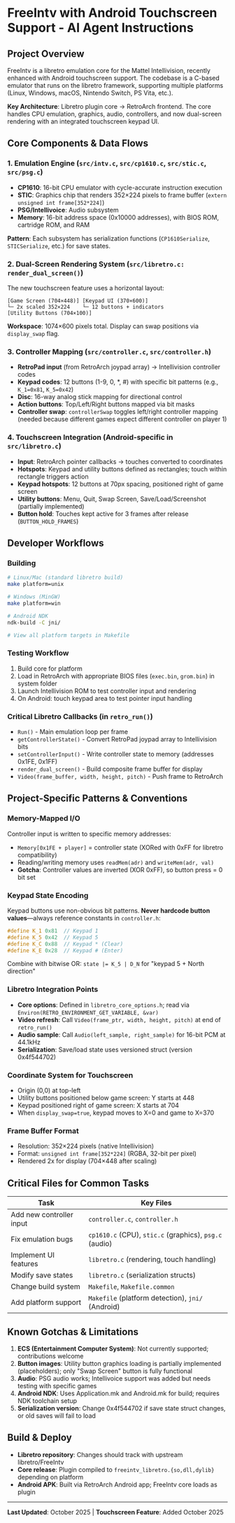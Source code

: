 # FreeIntv with Android Touchscreen Support - AI Agent Instructions

## Project Overview

FreeIntv is a libretro emulation core for the Mattel Intellivision, recently enhanced with Android touchscreen support. The codebase is a C-based emulator that runs on the libretro framework, supporting multiple platforms (Linux, Windows, macOS, Nintendo Switch, PS Vita, etc.).

**Key Architecture**: Libretro plugin core → RetroArch frontend. The core handles CPU emulation, graphics, audio, controllers, and now dual-screen rendering with an integrated touchscreen keypad UI.

## Core Components & Data Flows

### 1. **Emulation Engine** (`src/intv.c`, `src/cp1610.c`, `src/stic.c`, `src/psg.c`)
- **CP1610**: 16-bit CPU emulator with cycle-accurate instruction execution
- **STIC**: Graphics chip that renders 352×224 pixels to frame buffer (`extern unsigned int frame[352*224]`)
- **PSG/Intellivoice**: Audio subsystem
- **Memory**: 16-bit address space (0x10000 addresses), with BIOS ROM, cartridge ROM, and RAM

**Pattern**: Each subsystem has serialization functions (`CP1610Serialize`, `STICSerialize`, etc.) for save states.

### 2. **Dual-Screen Rendering System** (`src/libretro.c: render_dual_screen()`)
The new touchscreen feature uses a horizontal layout:
```
[Game Screen (704×448)] [Keypad UI (370×600)]
└─ 2x scaled 352×224    └─ 12 buttons + indicators
[Utility Buttons (704×100)]
```
**Workspace**: 1074×600 pixels total. Display can swap positions via `display_swap` flag.

### 3. **Controller Mapping** (`src/controller.c`, `src/controller.h`)
- **RetroPad input** (from RetroArch joypad array) → Intellivision controller codes
- **Keypad codes**: 12 buttons (1-9, 0, *, #) with specific bit patterns (e.g., `K_1=0x81`, `K_5=0x42`)
- **Disc**: 16-way analog stick mapping for directional control
- **Action buttons**: Top/Left/Right buttons mapped via bit masks
- **Controller swap**: `controllerSwap` toggles left/right controller mapping (needed because different games expect different controller on player 1)

### 4. **Touchscreen Integration** (Android-specific in `src/libretro.c`)
- **Input**: RetroArch pointer callbacks → touches converted to coordinates
- **Hotspots**: Keypad and utility buttons defined as rectangles; touch within rectangle triggers action
- **Keypad hotspots**: 12 buttons at 70px spacing, positioned right of game screen
- **Utility buttons**: Menu, Quit, Swap Screen, Save/Load/Screenshot (partially implemented)
- **Button hold**: Touches kept active for 3 frames after release (`BUTTON_HOLD_FRAMES`)

## Developer Workflows

### Building
```bash
# Linux/Mac (standard libretro build)
make platform=unix

# Windows (MinGW)
make platform=win

# Android NDK
ndk-build -C jni/

# View all platform targets in Makefile
```

### Testing Workflow
1. Build core for platform
2. Load in RetroArch with appropriate BIOS files (`exec.bin`, `grom.bin`) in system folder
3. Launch Intellivision ROM to test controller input and rendering
4. On Android: touch keypad area to test pointer input handling

### Critical Libretro Callbacks (in `retro_run()`)
- `Run()` - Main emulation loop per frame
- `getControllerState()` - Convert RetroPad joypad array to Intellivision bits
- `setControllerInput()` - Write controller state to memory (addresses 0x1FE, 0x1FF)
- `render_dual_screen()` - Build composite frame buffer for display
- `Video(frame_buffer, width, height, pitch)` - Push frame to RetroArch

## Project-Specific Patterns & Conventions

### Memory-Mapped I/O
Controller input is written to specific memory addresses:
- `Memory[0x1FE + player]` = controller state (XORed with 0xFF for libretro compatibility)
- Reading/writing memory uses `readMem(adr)` and `writeMem(adr, val)`
- **Gotcha**: Controller values are inverted (XOR 0xFF), so button press = 0 bit set

### Keypad State Encoding
Keypad buttons use non-obvious bit patterns. **Never hardcode button values**—always reference constants in `controller.h`:
```c
#define K_1 0x81  // Keypad 1
#define K_5 0x42  // Keypad 5
#define K_C 0x88  // Keypad * (Clear)
#define K_E 0x28  // Keypad # (Enter)
```
Combine with bitwise OR: `state |= K_5 | D_N` for "keypad 5 + North direction"

### Libretro Integration Points
- **Core options**: Defined in `libretro_core_options.h`; read via `Environ(RETRO_ENVIRONMENT_GET_VARIABLE, &var)`
- **Video refresh**: Call `Video(frame_ptr, width, height, pitch)` at end of `retro_run()`
- **Audio sample**: Call `Audio(left_sample, right_sample)` for 16-bit PCM at 44.1kHz
- **Serialization**: Save/load state uses versioned struct (version 0x4f544702)

### Coordinate System for Touchscreen
- Origin (0,0) at top-left
- Utility buttons positioned below game screen: Y starts at 448
- Keypad positioned right of game screen: X starts at 704
- When `display_swap=true`, keypad moves to X=0 and game to X=370

### Frame Buffer Format
- Resolution: 352×224 pixels (native Intellivision)
- Format: `unsigned int frame[352*224]` (RGBA, 32-bit per pixel)
- Rendered 2x for display (704×448 after scaling)

## Critical Files for Common Tasks

| Task | Key Files |
|------|-----------|
| Add new controller input | `controller.c`, `controller.h` |
| Fix emulation bugs | `cp1610.c` (CPU), `stic.c` (graphics), `psg.c` (audio) |
| Implement UI features | `libretro.c` (rendering, touch handling) |
| Modify save states | `libretro.c` (serialization structs) |
| Change build system | `Makefile`, `Makefile.common` |
| Add platform support | `Makefile` (platform detection), `jni/` (Android) |

## Known Gotchas & Limitations

1. **ECS (Entertainment Computer System)**: Not currently supported; contributions welcome
2. **Button images**: Utility button graphics loading is partially implemented (placeholders); only "Swap Screen" button is fully functional
3. **Audio**: PSG audio works; Intellivoice support was added but needs testing with specific games
4. **Android NDK**: Uses Application.mk and Android.mk for build; requires NDK toolchain setup
5. **Serialization version**: Change 0x4f544702 if save state struct changes, or old saves will fail to load

## Build & Deploy

- **Libretro repository**: Changes should track with upstream libretro/FreeIntv
- **Core release**: Plugin compiled to `freeintv_libretro.{so,dll,dylib}` depending on platform
- **Android APK**: Built via RetroArch Android app; FreeIntv core loads as plugin

---

**Last Updated**: October 2025 | **Touchscreen Feature**: Added October 2025
